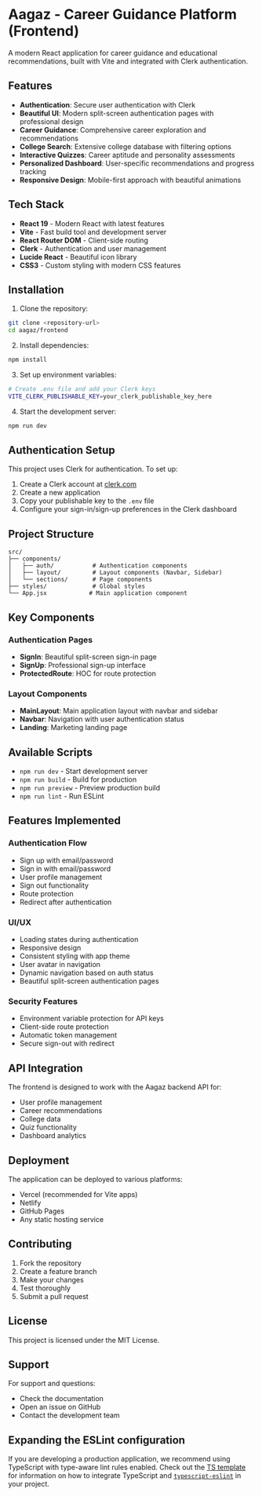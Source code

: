 # Aagaz - Career Guidance Platform (Frontend)

A modern React application for career guidance and educational recommendations, built with Vite and integrated with Clerk authentication.

## Features

- **Authentication**: Secure user authentication with Clerk
- **Beautiful UI**: Modern split-screen authentication pages with professional design
- **Career Guidance**: Comprehensive career exploration and recommendations
- **College Search**: Extensive college database with filtering options
- **Interactive Quizzes**: Career aptitude and personality assessments
- **Personalized Dashboard**: User-specific recommendations and progress tracking
- **Responsive Design**: Mobile-first approach with beautiful animations

## Tech Stack

- **React 19** - Modern React with latest features
- **Vite** - Fast build tool and development server
- **React Router DOM** - Client-side routing
- **Clerk** - Authentication and user management
- **Lucide React** - Beautiful icon library
- **CSS3** - Custom styling with modern CSS features

## Installation

1. Clone the repository:
```bash
git clone <repository-url>
cd aagaz/frontend
```

2. Install dependencies:
```bash
npm install
```

3. Set up environment variables:
```bash
# Create .env file and add your Clerk keys
VITE_CLERK_PUBLISHABLE_KEY=your_clerk_publishable_key_here
```

4. Start the development server:
```bash
npm run dev
```

## Authentication Setup

This project uses Clerk for authentication. To set up:

1. Create a Clerk account at [clerk.com](https://clerk.com)
2. Create a new application
3. Copy your publishable key to the `.env` file
4. Configure your sign-in/sign-up preferences in the Clerk dashboard

## Project Structure

```
src/
├── components/
│   ├── auth/           # Authentication components
│   ├── layout/         # Layout components (Navbar, Sidebar)
│   └── sections/       # Page components
├── styles/             # Global styles
└── App.jsx            # Main application component
```

## Key Components

### Authentication Pages
- **SignIn**: Beautiful split-screen sign-in page
- **SignUp**: Professional sign-up interface
- **ProtectedRoute**: HOC for route protection

### Layout Components
- **MainLayout**: Main application layout with navbar and sidebar
- **Navbar**: Navigation with user authentication status
- **Landing**: Marketing landing page

## Available Scripts

- `npm run dev` - Start development server
- `npm run build` - Build for production
- `npm run preview` - Preview production build
- `npm run lint` - Run ESLint

## Features Implemented

### Authentication Flow
- Sign up with email/password
- Sign in with email/password
- User profile management
- Sign out functionality
- Route protection
- Redirect after authentication

### UI/UX
- Loading states during authentication
- Responsive design
- Consistent styling with app theme
- User avatar in navigation
- Dynamic navigation based on auth status
- Beautiful split-screen authentication pages

### Security Features
- Environment variable protection for API keys
- Client-side route protection
- Automatic token management
- Secure sign-out with redirect

## API Integration

The frontend is designed to work with the Aagaz backend API for:
- User profile management
- Career recommendations
- College data
- Quiz functionality
- Dashboard analytics

## Deployment

The application can be deployed to various platforms:
- Vercel (recommended for Vite apps)
- Netlify
- GitHub Pages
- Any static hosting service

## Contributing

1. Fork the repository
2. Create a feature branch
3. Make your changes
4. Test thoroughly
5. Submit a pull request

## License

This project is licensed under the MIT License.

## Support

For support and questions:
- Check the documentation
- Open an issue on GitHub
- Contact the development team

## Expanding the ESLint configuration

If you are developing a production application, we recommend using TypeScript with type-aware lint rules enabled. Check out the [TS template](https://github.com/vitejs/vite/tree/main/packages/create-vite/template-react-ts) for information on how to integrate TypeScript and [`typescript-eslint`](https://typescript-eslint.io) in your project.
